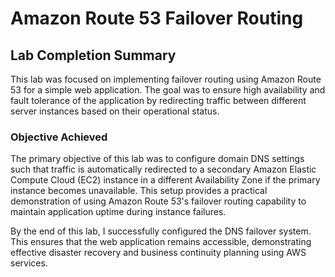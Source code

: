 # Amazon Route 53 Failover Routing

## Lab Completion Summary

This lab was focused on implementing failover routing using Amazon Route 53 for a simple web application. The goal was to ensure high availability and fault tolerance of the application by redirecting traffic between different server instances based on their operational status.

### Objective Achieved

The primary objective of this lab was to configure domain DNS settings such that traffic is automatically redirected to a secondary Amazon Elastic Compute Cloud (EC2) instance in a different Availability Zone if the primary instance becomes unavailable. This setup provides a practical demonstration of using Amazon Route 53's failover routing capability to maintain application uptime during instance failures.

By the end of this lab, I successfully configured the DNS failover system. This ensures that the web application remains accessible, demonstrating effective disaster recovery and business continuity planning using AWS services.

